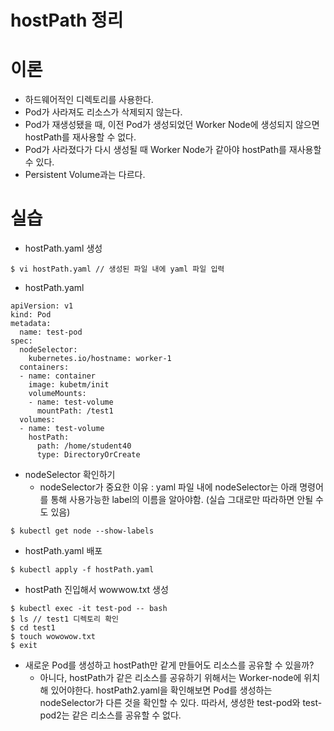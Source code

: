 # hostPath 정리
# 이론
- 하드웨어적인 디렉토리를 사용한다.
- Pod가 사라져도 리소스가 삭제되지 않는다.
- Pod가 재생성됐을 때, 이전 Pod가 생성되었던 Worker Node에 생성되지 않으면 hostPath를 재사용할 수 없다. 
- Pod가 사라졌다가 다시 생성될 때 Worker Node가 같아야 hostPath를 재사용할 수 있다.
- Persistent Volume과는 다르다.
# 실습
- hostPath.yaml 생성
```
$ vi hostPath.yaml // 생성된 파일 내에 yaml 파일 입력
```
- hostPath.yaml
```
apiVersion: v1
kind: Pod
metadata:
  name: test-pod
spec:
  nodeSelector:
    kubernetes.io/hostname: worker-1
  containers: 
  - name: container
    image: kubetm/init
    volumeMounts:
    - name: test-volume
      mountPath: /test1
  volumes:
  - name: test-volume
    hostPath: 
      path: /home/student40
      type: DirectoryOrCreate
```

- nodeSelector 확인하기
    + nodeSelector가 중요한 이유 : yaml 파일 내에 nodeSelector는 아래 명령어를 통해 사용가능한 label의 이름을 알아야함. (실습 그대로만 따라하면 안될 수도 있음)
```
$ kubectl get node --show-labels
```
- hostPath.yaml 배포
```
$ kubectl apply -f hostPath.yaml
```
- hostPath 진입해서 wowwow.txt 생성
```
$ kubectl exec -it test-pod -- bash
$ ls // test1 디렉토리 확인
$ cd test1
$ touch wowowow.txt
$ exit
```
- 새로운 Pod를 생성하고 hostPath만 같게 만들어도 리소스를 공유할 수 있을까?
    + 아니다, hostPath가 같은 리소스를 공유하기 위해서는 Worker-node에 위치해 있어야한다. hostPath2.yaml을 확인해보면 Pod를 생성하는 nodeSelector가 다른 것을 확인할 수 있다. 따라서, 생성한 test-pod와 test-pod2는 같은 리소스를 공유할 수 없다.